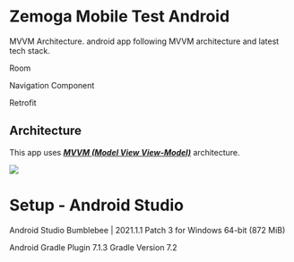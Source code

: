 # Zemoga Mobile Test Android


MVVM Architecture.
android app following MVVM architecture and latest tech stack.

Room

Navigation Component

Retrofit

## Architecture
This app uses [***MVVM (Model View View-Model)***](https://developer.android.com/jetpack/docs/guide#recommended-app-arch) architecture.

![](https://developer.android.com/topic/libraries/architecture/images/final-architecture.png)


# Setup - Android Studio
Android Studio Bumblebee | 2021.1.1 Patch 3 for Windows 64-bit (872 MiB)

Android Gradle Plugin 7.1.3
Gradle Version 7.2